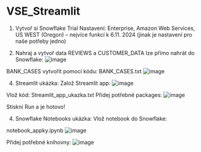 # VSE_Streamlit
1. Vytvoř si Snowflake Trial
Nastavení: Enterprise, Amazon Web Services, US WEST (Oregon) – nejvíce funkcí k 6.11. 2024 (jinak je nastavení pro naše potřeby jedno)



2. Nahraj a vytvoř data
REVIEWS a CUSTOMER_DATA lze přímo nahrát do Snowflake:
![image](https://github.com/user-attachments/assets/d9450d32-02be-451d-a717-44cdcffe6d88)

BANK_CASES vytvořit pomocí kódu:
BANK_CASES.txt
![image](https://github.com/user-attachments/assets/c1f2f65d-7bc9-4ed0-af15-692623ac6968)

4. Streamlit ukázka:
Založ Streamlit app:
![image](https://github.com/user-attachments/assets/ce72cf29-a256-45ac-a999-64c45b533966)

Vlož kód:
Streamlit_app_ukazka.txt
Přidej potřebné packages:
![image](https://github.com/user-attachments/assets/fd14286c-7922-45f7-a876-da32ff3402ca)






Stiskni Run a je hotovo!



4. Snowflake Notebooks ukázka:
Vlož notebook do Snowflake:

notebook_appky.ipynb
![image](https://github.com/user-attachments/assets/3bcfacd0-b7a7-47cd-8b75-ce98956ea432)





Přidej potřebné knihovny:
![image](https://github.com/user-attachments/assets/ffb716d3-5598-4742-a71a-913500490a1c)

